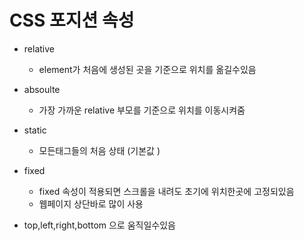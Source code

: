 # CSS 포지션 속성

- relative

  - element가 처음에 생성된 곳을 기준으로 위치를 옮길수있음

- absoulte

  - 가장 가까운 relative 부모를 기준으로 위치를 이동시켜줌

- static

  - 모든태그들의 처음 상태 (기본값 )

- fixed
  - fixed 속성이 적용되면 스크롤을 내려도 초기에 위치한곳에 고정되있음
  - 웹페이지 상단바로 많이 사용

* top,left,right,bottom 으로 움직일수있음
